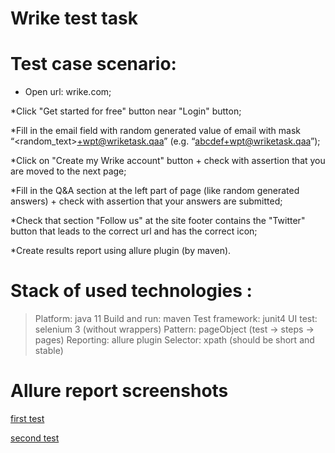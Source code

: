 # Wrike test task

# Test case scenario:

* Open url: wrike.com;

*Click "Get started for free" button near "Login" button;

*Fill in the email field with random generated value of email with mask “<random_text>+wpt@wriketask.qaa” (e.g. “abcdef+wpt@wriketask.qaa”);

*Click on "Create my Wrike account" button + check with assertion that you are moved to the next page;

*Fill in the Q&A section at the left part of page (like random generated answers) + check with assertion that your answers are submitted;

*Check that section "Follow us" at the site footer contains the "Twitter" button that leads to the correct url and has the correct icon;

*Create results report using allure plugin (by maven).  

# Stack of used technologies :

>Platform: java 11
>Build and run: maven
>Test framework: junit4
>UI test: selenium 3 (without wrappers)
>Pattern: pageObject (test -> steps -> pages)
>Reporting: allure plugin
>Selector: xpath (should be short and stable)

# Allure report screenshots

[first test](https://github.com/schwarzsword/WrikeTestTask/blob/master/Allure-report-screenshots/Allure-report-task-1.png)

[second test](https://github.com/schwarzsword/WrikeTestTask/blob/master/Allure-report-screenshots/Allure-report-task-2.png)
